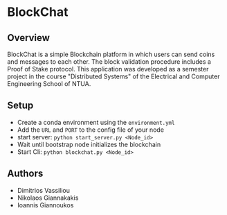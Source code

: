 # BlockChat

## Overview

BlockChat is a simple Blockchain platform in which users can send coins and messages to each other. The block validation procedure includes a Proof of Stake protocol. This application was developed as a semester project in the course "Distributed Systems" of the Electrical and Computer Engineering School of NTUA.

## Setup 

- Create a conda environment using the ```environment.yml```
- Add the ```URL``` and ```PORT``` to the config file of your node
- start server: ```python start_server.py <Node_id>```
- Wait until bootstrap node initializes the blockchain
- Start Cli: ```python blockchat.py <Node_id>```

## Authors

- Dimitrios Vassiliou
- Nikolaos Giannakakis
- Ioannis Giannoukos

